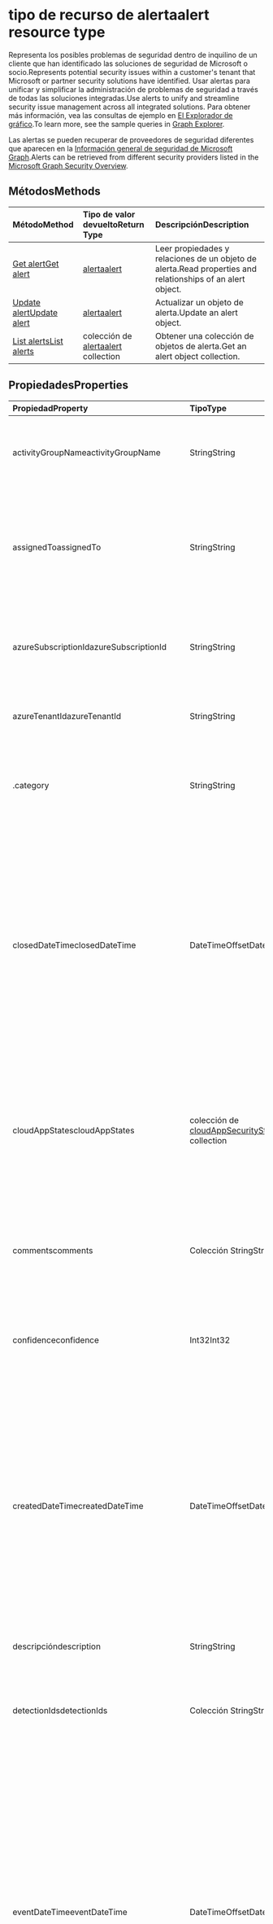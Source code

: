# <a name="alert-resource-type"></a><span data-ttu-id="98ee2-101">tipo de recurso de alerta</span><span class="sxs-lookup"><span data-stu-id="98ee2-101">alert resource type</span></span>

<span data-ttu-id="98ee2-102">Representa los posibles problemas de seguridad dentro de inquilino de un cliente que han identificado las soluciones de seguridad de Microsoft o socio.</span><span class="sxs-lookup"><span data-stu-id="98ee2-102">Represents potential security issues within a customer's tenant that Microsoft or partner security solutions have identified.</span></span> <span data-ttu-id="98ee2-103">Usar alertas para unificar y simplificar la administración de problemas de seguridad a través de todas las soluciones integradas.</span><span class="sxs-lookup"><span data-stu-id="98ee2-103">Use alerts to unify and streamline security issue management across all integrated solutions.</span></span> <span data-ttu-id="98ee2-104">Para obtener más información, vea las consultas de ejemplo en [El Explorador de gráfico](https://developer.microsoft.com/graph/graph-explorer).</span><span class="sxs-lookup"><span data-stu-id="98ee2-104">To learn more, see the sample queries in [Graph Explorer](https://developer.microsoft.com/graph/graph-explorer).</span></span>

<span data-ttu-id="98ee2-105">Las alertas se pueden recuperar de proveedores de seguridad diferentes que aparecen en la [Información general de seguridad de Microsoft Graph](security-api-overview.md).</span><span class="sxs-lookup"><span data-stu-id="98ee2-105">Alerts can be retrieved from different security providers listed in the [Microsoft Graph Security Overview](security-api-overview.md).</span></span>

## <a name="methods"></a><span data-ttu-id="98ee2-106">Métodos</span><span class="sxs-lookup"><span data-stu-id="98ee2-106">Methods</span></span>

| <span data-ttu-id="98ee2-107">Método</span><span class="sxs-lookup"><span data-stu-id="98ee2-107">Method</span></span>   | <span data-ttu-id="98ee2-108">Tipo de valor devuelto</span><span class="sxs-lookup"><span data-stu-id="98ee2-108">Return Type</span></span>|<span data-ttu-id="98ee2-109">Descripción</span><span class="sxs-lookup"><span data-stu-id="98ee2-109">Description</span></span>|
|:---------------|:--------|:----------|
|[<span data-ttu-id="98ee2-110">Get alert</span><span class="sxs-lookup"><span data-stu-id="98ee2-110">Get alert</span></span>](../api/alert_get.md) | [<span data-ttu-id="98ee2-111">alerta</span><span class="sxs-lookup"><span data-stu-id="98ee2-111">alert</span></span>](alert.md) |<span data-ttu-id="98ee2-112">Leer propiedades y relaciones de un objeto de alerta.</span><span class="sxs-lookup"><span data-stu-id="98ee2-112">Read properties and relationships of an alert object.</span></span>|
|[<span data-ttu-id="98ee2-113">Update alert</span><span class="sxs-lookup"><span data-stu-id="98ee2-113">Update alert</span></span>](../api/alert_update.md) | [<span data-ttu-id="98ee2-114">alerta</span><span class="sxs-lookup"><span data-stu-id="98ee2-114">alert</span></span>](alert.md) |<span data-ttu-id="98ee2-115">Actualizar un objeto de alerta.</span><span class="sxs-lookup"><span data-stu-id="98ee2-115">Update an alert object.</span></span> |
|[<span data-ttu-id="98ee2-116">List alerts</span><span class="sxs-lookup"><span data-stu-id="98ee2-116">List alerts</span></span>](../api/alert_list.md) | <span data-ttu-id="98ee2-117">colección de [alerta](alert.md)</span><span class="sxs-lookup"><span data-stu-id="98ee2-117">[alert](alert.md) collection</span></span> |<span data-ttu-id="98ee2-118">Obtener una colección de objetos de alerta.</span><span class="sxs-lookup"><span data-stu-id="98ee2-118">Get an alert object collection.</span></span>|

## <a name="properties"></a><span data-ttu-id="98ee2-119">Propiedades</span><span class="sxs-lookup"><span data-stu-id="98ee2-119">Properties</span></span>

| <span data-ttu-id="98ee2-120">Propiedad</span><span class="sxs-lookup"><span data-stu-id="98ee2-120">Property</span></span>   | <span data-ttu-id="98ee2-121">Tipo</span><span class="sxs-lookup"><span data-stu-id="98ee2-121">Type</span></span>|<span data-ttu-id="98ee2-122">Descripción</span><span class="sxs-lookup"><span data-stu-id="98ee2-122">Description</span></span>|
|:---------------|:--------|:----------|
|<span data-ttu-id="98ee2-123">activityGroupName</span><span class="sxs-lookup"><span data-stu-id="98ee2-123">activityGroupName</span></span>|<span data-ttu-id="98ee2-124">String</span><span class="sxs-lookup"><span data-stu-id="98ee2-124">String</span></span>|<span data-ttu-id="98ee2-125">Nombre o el alias del grupo de actividades (atacante) se expresarán esta alerta.</span><span class="sxs-lookup"><span data-stu-id="98ee2-125">Name or alias of the activity group (attacker) this alert is attributed to.</span></span>|
|<span data-ttu-id="98ee2-126">assignedTo</span><span class="sxs-lookup"><span data-stu-id="98ee2-126">assignedTo</span></span>|<span data-ttu-id="98ee2-127">String</span><span class="sxs-lookup"><span data-stu-id="98ee2-127">String</span></span>|<span data-ttu-id="98ee2-128">Nombre del analista de la alerta se asigna a para la evaluación de errores, investigación o corrección (admite [Actualizar](../api/alert_update.md)).</span><span class="sxs-lookup"><span data-stu-id="98ee2-128">Name of the analyst the alert is assigned to for triage, investigation, or remediation (supports [update](../api/alert_update.md)).</span></span>|
|<span data-ttu-id="98ee2-129">azureSubscriptionId</span><span class="sxs-lookup"><span data-stu-id="98ee2-129">azureSubscriptionId</span></span>|<span data-ttu-id="98ee2-130">String</span><span class="sxs-lookup"><span data-stu-id="98ee2-130">String</span></span>|<span data-ttu-id="98ee2-131">Identificador de suscripción de Azure, presente si esta alerta está relacionada con un recurso de Azure.</span><span class="sxs-lookup"><span data-stu-id="98ee2-131">Azure subscription ID, present if this alert is related to an Azure resource.</span></span>|
|<span data-ttu-id="98ee2-132">azureTenantId</span><span class="sxs-lookup"><span data-stu-id="98ee2-132">azureTenantId</span></span> |<span data-ttu-id="98ee2-133">String</span><span class="sxs-lookup"><span data-stu-id="98ee2-133">String</span></span>|<span data-ttu-id="98ee2-134">Identificador del inquilino. Azure Active Directory</span><span class="sxs-lookup"><span data-stu-id="98ee2-134">Azure Active Directory tenant ID.</span></span> <span data-ttu-id="98ee2-135">Obligatorio.</span><span class="sxs-lookup"><span data-stu-id="98ee2-135">Required.</span></span>|
|<span data-ttu-id="98ee2-136">.</span><span class="sxs-lookup"><span data-stu-id="98ee2-136">category</span></span>|<span data-ttu-id="98ee2-137">String</span><span class="sxs-lookup"><span data-stu-id="98ee2-137">String</span></span>|<span data-ttu-id="98ee2-138">Categoría de la alerta (por ejemplo, credentialTheft, ransomware, etcetera).</span><span class="sxs-lookup"><span data-stu-id="98ee2-138">Category of the alert (for example, credentialTheft, ransomware, etc.).</span></span>|
|<span data-ttu-id="98ee2-139">closedDateTime</span><span class="sxs-lookup"><span data-stu-id="98ee2-139">closedDateTime</span></span>|<span data-ttu-id="98ee2-140">DateTimeOffset</span><span class="sxs-lookup"><span data-stu-id="98ee2-140">DateTimeOffset</span></span>|<span data-ttu-id="98ee2-141">Hora a la que se ha cerrado la alerta.</span><span class="sxs-lookup"><span data-stu-id="98ee2-141">Time at which the alert was closed.</span></span> <span data-ttu-id="98ee2-142">El tipo de marca de tiempo representa la información de fecha y hora con el formato ISO 8601 y está siempre en hora UTC.</span><span class="sxs-lookup"><span data-stu-id="98ee2-142">The Timestamp type represents date and time information using ISO 8601 format and is always in UTC time.</span></span> <span data-ttu-id="98ee2-143">Por ejemplo, medianoche UTC del 1 de enero de 2014 tendrá este aspecto: `'2014-01-01T00:00:00Z'` (admite [Actualizar](../api/alert_update.md)).</span><span class="sxs-lookup"><span data-stu-id="98ee2-143">For example, midnight UTC on Jan 1, 2014 would look like this: `'2014-01-01T00:00:00Z'` (supports [update](../api/alert_update.md)).</span></span>|
|<span data-ttu-id="98ee2-144">cloudAppStates</span><span class="sxs-lookup"><span data-stu-id="98ee2-144">cloudAppStates</span></span>|<span data-ttu-id="98ee2-145">colección de [cloudAppSecurityState](cloudappsecuritystate.md)</span><span class="sxs-lookup"><span data-stu-id="98ee2-145">[cloudAppSecurityState](cloudappsecuritystate.md) collection</span></span>|<span data-ttu-id="98ee2-146">Información con seguimiento de estado relacionadas con la seguridad generada por el proveedor acerca de la aplicación en la nube/s relacionados con esta alerta.</span><span class="sxs-lookup"><span data-stu-id="98ee2-146">Security-related stateful information generated by the provider about the cloud application/s related to this alert.</span></span>|
|<span data-ttu-id="98ee2-147">comments</span><span class="sxs-lookup"><span data-stu-id="98ee2-147">comments</span></span>|<span data-ttu-id="98ee2-148">Colección String</span><span class="sxs-lookup"><span data-stu-id="98ee2-148">String collection</span></span>|<span data-ttu-id="98ee2-149">Comentarios proporcionado por el cliente de alerta (para la administración de alertas del cliente) (admite [Actualizar](../api/alert_update.md)).</span><span class="sxs-lookup"><span data-stu-id="98ee2-149">Customer-provided comments on alert (for customer alert management) (supports [update](../api/alert_update.md)).</span></span>|
|<span data-ttu-id="98ee2-150">confidence</span><span class="sxs-lookup"><span data-stu-id="98ee2-150">confidence</span></span>|<span data-ttu-id="98ee2-151">Int32</span><span class="sxs-lookup"><span data-stu-id="98ee2-151">Int32</span></span>|<span data-ttu-id="98ee2-152">Confianza de la lógica de detección (el porcentaje entre 1 y 100).</span><span class="sxs-lookup"><span data-stu-id="98ee2-152">Confidence of the detection logic (percentage between 1-100).</span></span>|
|<span data-ttu-id="98ee2-153">createdDateTime</span><span class="sxs-lookup"><span data-stu-id="98ee2-153">createdDateTime</span></span> |<span data-ttu-id="98ee2-154">DateTimeOffset</span><span class="sxs-lookup"><span data-stu-id="98ee2-154">DateTimeOffset</span></span>|<span data-ttu-id="98ee2-155">Hora en que se creó la alerta por el proveedor de alerta.</span><span class="sxs-lookup"><span data-stu-id="98ee2-155">Time at which the alert was created by the alert provider.</span></span> <span data-ttu-id="98ee2-156">El tipo de marca de tiempo representa la información de fecha y hora con el formato ISO 8601 y está siempre en hora UTC.</span><span class="sxs-lookup"><span data-stu-id="98ee2-156">The Timestamp type represents date and time information using ISO 8601 format and is always in UTC time.</span></span> <span data-ttu-id="98ee2-157">Por ejemplo, medianoche en la zona horaria UTC del 1 de enero de 2014 sería así: `'2014-01-01T00:00:00Z'`.</span><span class="sxs-lookup"><span data-stu-id="98ee2-157">For example, midnight UTC on Jan 1, 2014 would look like this: `'2014-01-01T00:00:00Z'`.</span></span> <span data-ttu-id="98ee2-158">Obligatorio.</span><span class="sxs-lookup"><span data-stu-id="98ee2-158">Required.</span></span>|
|<span data-ttu-id="98ee2-159">descripción</span><span class="sxs-lookup"><span data-stu-id="98ee2-159">description</span></span>|<span data-ttu-id="98ee2-160">String</span><span class="sxs-lookup"><span data-stu-id="98ee2-160">String</span></span>|<span data-ttu-id="98ee2-161">Descripción de la alerta.</span><span class="sxs-lookup"><span data-stu-id="98ee2-161">Alert description.</span></span>|
|<span data-ttu-id="98ee2-162">detectionIds</span><span class="sxs-lookup"><span data-stu-id="98ee2-162">detectionIds</span></span>|<span data-ttu-id="98ee2-163">Colección String</span><span class="sxs-lookup"><span data-stu-id="98ee2-163">String collection</span></span>|<span data-ttu-id="98ee2-164">Conjunto de alertas relacionadas con esta entidad alerta (cada alerta se inserta en el SIEM como un registro independiente).</span><span class="sxs-lookup"><span data-stu-id="98ee2-164">Set of alerts related to this alert entity (each alert is pushed to the SIEM as a separate record).</span></span>|
|<span data-ttu-id="98ee2-165">eventDateTime</span><span class="sxs-lookup"><span data-stu-id="98ee2-165">eventDateTime</span></span> |<span data-ttu-id="98ee2-166">DateTimeOffset</span><span class="sxs-lookup"><span data-stu-id="98ee2-166">DateTimeOffset</span></span>|<span data-ttu-id="98ee2-167">Hora a la que se produjo el evento o eventos que sirven como desencadenador que se va a generar la alerta.</span><span class="sxs-lookup"><span data-stu-id="98ee2-167">Time at which the event(s) that served as the trigger(s) to generate the alert occurred.</span></span> <span data-ttu-id="98ee2-168">El tipo de marca de tiempo representa la información de fecha y hora con el formato ISO 8601 y está siempre en hora UTC.</span><span class="sxs-lookup"><span data-stu-id="98ee2-168">The Timestamp type represents date and time information using ISO 8601 format and is always in UTC time.</span></span> <span data-ttu-id="98ee2-169">Por ejemplo, medianoche en la zona horaria UTC del 1 de enero de 2014 sería así: `'2014-01-01T00:00:00Z'`.</span><span class="sxs-lookup"><span data-stu-id="98ee2-169">For example, midnight UTC on Jan 1, 2014 would look like this: `'2014-01-01T00:00:00Z'`.</span></span> <span data-ttu-id="98ee2-170">Obligatorio.</span><span class="sxs-lookup"><span data-stu-id="98ee2-170">Required.</span></span>|
|<span data-ttu-id="98ee2-171">comentarios</span><span class="sxs-lookup"><span data-stu-id="98ee2-171">feedback</span></span>|<span data-ttu-id="98ee2-172">alertFeedback</span><span class="sxs-lookup"><span data-stu-id="98ee2-172">alertFeedback</span></span>|<span data-ttu-id="98ee2-173">Comentarios de analistas de la alerta.</span><span class="sxs-lookup"><span data-stu-id="98ee2-173">Analyst feedback on the alert.</span></span> <span data-ttu-id="98ee2-174">Los valores posibles son: `unknown`, `truePositive`, `falsePositive` y `benignPositive`.</span><span class="sxs-lookup"><span data-stu-id="98ee2-174">Possible values are: `unknown`, `truePositive`, `falsePositive`, `benignPositive`.</span></span> <span data-ttu-id="98ee2-175">(admite la [actualización](../api/alert_update.md))</span><span class="sxs-lookup"><span data-stu-id="98ee2-175">(supports [update](../api/alert_update.md))</span></span>|
|<span data-ttu-id="98ee2-176">fileStates</span><span class="sxs-lookup"><span data-stu-id="98ee2-176">fileStates</span></span>|<span data-ttu-id="98ee2-177">colección de [fileSecurityState](filesecuritystate.md)</span><span class="sxs-lookup"><span data-stu-id="98ee2-177">[fileSecurityState](filesecuritystate.md) collection</span></span>|<span data-ttu-id="98ee2-178">Información con seguimiento de estado relacionadas con la seguridad generada por el proveedor acerca de los archivos relacionados con esta alerta.</span><span class="sxs-lookup"><span data-stu-id="98ee2-178">Security-related stateful information generated by the provider about the file(s) related to this alert.</span></span>|
|<span data-ttu-id="98ee2-179">hostStates</span><span class="sxs-lookup"><span data-stu-id="98ee2-179">hostStates</span></span>|<span data-ttu-id="98ee2-180">colección de [hostSecurityState](hostsecuritystate.md)</span><span class="sxs-lookup"><span data-stu-id="98ee2-180">[hostSecurityState](hostsecuritystate.md) collection</span></span>|<span data-ttu-id="98ee2-181">Información con seguimiento de estado relacionadas con la seguridad generada por el proveedor acerca de los hosts relacionados con esta alerta.</span><span class="sxs-lookup"><span data-stu-id="98ee2-181">Security-related stateful information generated by the provider about the host(s) related to this alert.</span></span>|
|<span data-ttu-id="98ee2-182">id</span><span class="sxs-lookup"><span data-stu-id="98ee2-182">id</span></span> |<span data-ttu-id="98ee2-183">String</span><span class="sxs-lookup"><span data-stu-id="98ee2-183">String</span></span>|<span data-ttu-id="98ee2-184">Identificador GUID/único generado por el proveedor.</span><span class="sxs-lookup"><span data-stu-id="98ee2-184">Provider-generated GUID/unique identifier.</span></span> <span data-ttu-id="98ee2-185">Solo lectura.</span><span class="sxs-lookup"><span data-stu-id="98ee2-185">Read-only.</span></span> <span data-ttu-id="98ee2-186">Obligatorio.</span><span class="sxs-lookup"><span data-stu-id="98ee2-186">Required.</span></span>|
|<span data-ttu-id="98ee2-187">lastModifiedDateTime</span><span class="sxs-lookup"><span data-stu-id="98ee2-187">lastModifiedDateTime</span></span>|<span data-ttu-id="98ee2-188">DateTimeOffset</span><span class="sxs-lookup"><span data-stu-id="98ee2-188">DateTimeOffset</span></span>|<span data-ttu-id="98ee2-189">Hora a la que se modificó por última vez la entidad de alerta.</span><span class="sxs-lookup"><span data-stu-id="98ee2-189">Time at which the alert entity was last modified.</span></span> <span data-ttu-id="98ee2-190">El tipo de marca de tiempo representa la información de fecha y hora con el formato ISO 8601 y está siempre en hora UTC.</span><span class="sxs-lookup"><span data-stu-id="98ee2-190">The Timestamp type represents date and time information using ISO 8601 format and is always in UTC time.</span></span> <span data-ttu-id="98ee2-191">Por ejemplo, medianoche en la zona horaria UTC del 1 de enero de 2014 sería así: `'2014-01-01T00:00:00Z'`.</span><span class="sxs-lookup"><span data-stu-id="98ee2-191">For example, midnight UTC on Jan 1, 2014 would look like this: `'2014-01-01T00:00:00Z'`.</span></span>|
|<span data-ttu-id="98ee2-192">malwareStates</span><span class="sxs-lookup"><span data-stu-id="98ee2-192">malwareStates</span></span>|<span data-ttu-id="98ee2-193">colección de [malwareState](malwarestate.md)</span><span class="sxs-lookup"><span data-stu-id="98ee2-193">[malwareState](malwarestate.md) collection</span></span>|<span data-ttu-id="98ee2-194">Inteligencia de amenaza perteneciente a malware relacionados con esta alerta.</span><span class="sxs-lookup"><span data-stu-id="98ee2-194">Threat Intelligence pertaining to malware related to this alert.</span></span>|
|<span data-ttu-id="98ee2-195">networkConnections</span><span class="sxs-lookup"><span data-stu-id="98ee2-195">networkConnections</span></span>|<span data-ttu-id="98ee2-196">colección [networkConnection](networkconnection.md)</span><span class="sxs-lookup"><span data-stu-id="98ee2-196">[networkConnection](networkconnection.md) collection</span></span>|<span data-ttu-id="98ee2-197">Información con seguimiento de estado relacionadas con la seguridad generada por el proveedor acerca de las conexiones de red relacionadas con esta alerta.</span><span class="sxs-lookup"><span data-stu-id="98ee2-197">Security-related stateful information generated by the provider about the network connection(s) related to this alert.</span></span>|
|<span data-ttu-id="98ee2-198">procesos</span><span class="sxs-lookup"><span data-stu-id="98ee2-198">processes</span></span>|<span data-ttu-id="98ee2-199">colección de [proceso](process.md)</span><span class="sxs-lookup"><span data-stu-id="98ee2-199">[process](process.md) collection</span></span>|<span data-ttu-id="98ee2-200">Información con seguimiento de estado relacionadas con la seguridad generada por el proveedor sobre el proceso o los procesos relacionados con esta alerta.</span><span class="sxs-lookup"><span data-stu-id="98ee2-200">Security-related stateful information generated by the provider about the process or processes related to this alert.</span></span>|
|<span data-ttu-id="98ee2-201">recommendedActions</span><span class="sxs-lookup"><span data-stu-id="98ee2-201">recommendedActions</span></span>|<span data-ttu-id="98ee2-202">Colección String</span><span class="sxs-lookup"><span data-stu-id="98ee2-202">String collection</span></span>|<span data-ttu-id="98ee2-203">Proveedor/proveedor recomienda acciones que desea realizar como resultado de la alerta (por ejemplo, aislar máquina, enforce2FA, host de crear una nueva imagen).</span><span class="sxs-lookup"><span data-stu-id="98ee2-203">Vendor/provider recommended action(s) to take as a result of the alert (for example, isolate machine, enforce2FA, reimage host).</span></span>|
|<span data-ttu-id="98ee2-204">registryKeyStates</span><span class="sxs-lookup"><span data-stu-id="98ee2-204">registryKeyStates</span></span>|<span data-ttu-id="98ee2-205">colección de [registryKeyState](registrykeystate.md)</span><span class="sxs-lookup"><span data-stu-id="98ee2-205">[registryKeyState](registrykeystate.md) collection</span></span>|<span data-ttu-id="98ee2-206">Generados por el proveedor acerca de las claves del registro de información con estado relacionadas con la seguridad relacionados con esta alerta.</span><span class="sxs-lookup"><span data-stu-id="98ee2-206">Security-related stateful information generated by the provider about the registry keys related to this alert.</span></span>|
|<span data-ttu-id="98ee2-207">gravedad</span><span class="sxs-lookup"><span data-stu-id="98ee2-207">severity</span></span> |<span data-ttu-id="98ee2-208">alertSeverity</span><span class="sxs-lookup"><span data-stu-id="98ee2-208">alertSeverity</span></span>|<span data-ttu-id="98ee2-209">Gravedad de alerta - establecida por el proveedor o proveedor.</span><span class="sxs-lookup"><span data-stu-id="98ee2-209">Alert severity - set by vendor/provider.</span></span> <span data-ttu-id="98ee2-210">Los valores posibles son: `unknown`, `informational`, `low`, `medium` y `high`.</span><span class="sxs-lookup"><span data-stu-id="98ee2-210">Possible values are: `unknown`, `informational`, `low`, `medium`, `high`.</span></span> <span data-ttu-id="98ee2-211">Obligatorio.</span><span class="sxs-lookup"><span data-stu-id="98ee2-211">Required.</span></span>|
|<span data-ttu-id="98ee2-212">sourceMaterials</span><span class="sxs-lookup"><span data-stu-id="98ee2-212">sourceMaterials</span></span>|<span data-ttu-id="98ee2-213">Colección String</span><span class="sxs-lookup"><span data-stu-id="98ee2-213">String collection</span></span>|<span data-ttu-id="98ee2-214">Hipervínculos (URI) para el material de origen relacionados con la alerta, por ejemplo, interfaz de usuario del proveedor para las alertas o búsqueda de registro, etcetera.</span><span class="sxs-lookup"><span data-stu-id="98ee2-214">Hyperlinks (URIs) to the source material related to the alert, for example, provider's user interface for alerts or log search, etc.</span></span>|
|<span data-ttu-id="98ee2-215">status</span><span class="sxs-lookup"><span data-stu-id="98ee2-215">status</span></span> |<span data-ttu-id="98ee2-216">alertStatus</span><span class="sxs-lookup"><span data-stu-id="98ee2-216">alertStatus</span></span>|<span data-ttu-id="98ee2-217">Estado de alerta del ciclo de vida (escenario).</span><span class="sxs-lookup"><span data-stu-id="98ee2-217">Alert lifecycle status (stage).</span></span> <span data-ttu-id="98ee2-218">Los valores posibles son: `unknown`, `newAlert`, `inProgress` y `resolved`.</span><span class="sxs-lookup"><span data-stu-id="98ee2-218">Possible values are: `unknown`, `newAlert`, `inProgress`, `resolved`.</span></span> <span data-ttu-id="98ee2-219">(admite [Actualizar](../api/alert_update.md)).</span><span class="sxs-lookup"><span data-stu-id="98ee2-219">(supports [update](../api/alert_update.md)).</span></span> <span data-ttu-id="98ee2-220">Obligatorio.</span><span class="sxs-lookup"><span data-stu-id="98ee2-220">Required.</span></span>|
|<span data-ttu-id="98ee2-221">de cierre</span><span class="sxs-lookup"><span data-stu-id="98ee2-221">tags</span></span>|<span data-ttu-id="98ee2-222">Colección String</span><span class="sxs-lookup"><span data-stu-id="98ee2-222">String collection</span></span>|<span data-ttu-id="98ee2-223">Etiquetas definidos por el usuario que se pueden aplicar a una alerta y pueden servir como condiciones de filtro (por ejemplo "HVA", "Han visto", etcetera.) (admite [Actualizar](../api/alert_update.md)).</span><span class="sxs-lookup"><span data-stu-id="98ee2-223">User-definable labels that can be applied to an alert and can serve as filter conditions (for example "HVA", "SAW", etc.) (supports [update](../api/alert_update.md)).</span></span>|
|<span data-ttu-id="98ee2-224">title</span><span class="sxs-lookup"><span data-stu-id="98ee2-224">title</span></span> |<span data-ttu-id="98ee2-225">String</span><span class="sxs-lookup"><span data-stu-id="98ee2-225">String</span></span>|<span data-ttu-id="98ee2-226">Título de la alerta.</span><span class="sxs-lookup"><span data-stu-id="98ee2-226">Alert title.</span></span> <span data-ttu-id="98ee2-227">Obligatorio.</span><span class="sxs-lookup"><span data-stu-id="98ee2-227">Required.</span></span>|
|<span data-ttu-id="98ee2-228">desencadenadores</span><span class="sxs-lookup"><span data-stu-id="98ee2-228">triggers</span></span>|<span data-ttu-id="98ee2-229">colección de [alertTrigger](alerttrigger.md)</span><span class="sxs-lookup"><span data-stu-id="98ee2-229">[alertTrigger](alerttrigger.md) collection</span></span>|<span data-ttu-id="98ee2-230">Información relacionada con la seguridad acerca de las propiedades específicas que desencadenan la alerta (propiedades que aparecen en la alerta).</span><span class="sxs-lookup"><span data-stu-id="98ee2-230">Security-related information about the specific properties that triggered the alert (properties appearing in the alert).</span></span> <span data-ttu-id="98ee2-231">Alertas pueden contener información acerca de varios usuarios, hosts, archivos, las direcciones ip.</span><span class="sxs-lookup"><span data-stu-id="98ee2-231">Alerts might contain information about multiple users, hosts, files, ip addresses.</span></span> <span data-ttu-id="98ee2-232">Este campo indica qué propiedades desencadenan la generación de alertas.</span><span class="sxs-lookup"><span data-stu-id="98ee2-232">This field indicates which properties triggered the alert generation.</span></span>|
|<span data-ttu-id="98ee2-233">userStates</span><span class="sxs-lookup"><span data-stu-id="98ee2-233">userStates</span></span>|<span data-ttu-id="98ee2-234">colección de [userSecurityState](usersecuritystate.md)</span><span class="sxs-lookup"><span data-stu-id="98ee2-234">[userSecurityState](usersecuritystate.md) collection</span></span>|<span data-ttu-id="98ee2-235">Información de estado relacionada con la seguridad generado por el proveedor acerca de las cuentas de usuario relacionados con esta alerta.</span><span class="sxs-lookup"><span data-stu-id="98ee2-235">Security-related stateful information generated by the provider about the user accounts related to this alert.</span></span>|
|<span data-ttu-id="98ee2-236">vendorInformation</span><span class="sxs-lookup"><span data-stu-id="98ee2-236">vendorInformation</span></span> |[<span data-ttu-id="98ee2-237">securityVendorInformation</span><span class="sxs-lookup"><span data-stu-id="98ee2-237">securityVendorInformation</span></span>](securityvendorinformation.md)|<span data-ttu-id="98ee2-238">Tipo complejo que contiene detalles sobre el proveedor del producto o servicio de seguridad, el proveedor y la subprovider (por ejemplo, proveedor = Microsoft; proveedor = Windows Defender ATP; subProvider = AppLocker).</span><span class="sxs-lookup"><span data-stu-id="98ee2-238">Complex type containing details about the security product/service vendor, provider, and subprovider (for example, vendor=Microsoft; provider=Windows Defender ATP; subProvider=AppLocker).</span></span> <span data-ttu-id="98ee2-239">Obligatorio.</span><span class="sxs-lookup"><span data-stu-id="98ee2-239">Required.</span></span>|
|<span data-ttu-id="98ee2-240">vulnerabilityStates</span><span class="sxs-lookup"><span data-stu-id="98ee2-240">vulnerabilityStates</span></span>|<span data-ttu-id="98ee2-241">colección de [vulnerabilityState](vulnerabilitystate.md)</span><span class="sxs-lookup"><span data-stu-id="98ee2-241">[vulnerabilityState](vulnerabilitystate.md) collection</span></span>|<span data-ttu-id="98ee2-242">Inteligencia de amenaza perteneciente a uno o más de las vulnerabilidades relacionadas con esta alerta.</span><span class="sxs-lookup"><span data-stu-id="98ee2-242">Threat intelligence pertaining to one or more vulnerabilities related to this alert.</span></span>|

## <a name="relationships"></a><span data-ttu-id="98ee2-243">Relaciones</span><span class="sxs-lookup"><span data-stu-id="98ee2-243">Relationships</span></span>

<span data-ttu-id="98ee2-244">Ninguna.</span><span class="sxs-lookup"><span data-stu-id="98ee2-244">None.</span></span>

## <a name="json-representation"></a><span data-ttu-id="98ee2-245">Representación JSON</span><span class="sxs-lookup"><span data-stu-id="98ee2-245">JSON representation</span></span>

<span data-ttu-id="98ee2-246">La siguiente es una representación JSON del recurso</span><span class="sxs-lookup"><span data-stu-id="98ee2-246">The following is a JSON representation of the resource.</span></span>

<!-- {
  "blockType": "resource",
  "optionalProperties": [

  ],
  "@odata.type": "microsoft.graph.alert"
}-->

```json
{
  "activityGroupName": "String",
  "assignedTo": "String",
  "azureSubscriptionId": "String",
  "azureTenantId": "String",
  "category": "String",
  "closedDateTime": "String (timestamp)",
  "cloudAppStates": [{"@odata.type": "microsoft.graph.cloudAppSecurityState"}],
  "comments": ["String"],
  "confidence": 1024,
  "createdDateTime": "String (timestamp)",
  "description": "String",
  "detectionIds": ["String"],
  "eventDateTime": "String (timestamp)",
  "feedback": "@odata.type: microsoft.graph.alertFeedback",
  "fileStates": [{"@odata.type": "microsoft.graph.fileSecurityState"}],
  "hostStates": [{"@odata.type": "microsoft.graph.hostSecurityState"}],
  "id": "String (identifier)",
  "lastModifiedDateTime": "String (timestamp)",
  "malwareStates": [{"@odata.type": "microsoft.graph.malwareState"}],
  "networkConnections": [{"@odata.type": "microsoft.graph.networkConnection"}],
  "processes": [{"@odata.type": "microsoft.graph.process"}],
  "recommendedActions": ["String"],
  "registryKeyStates": [{"@odata.type": "microsoft.graph.registryKeyState"}],
  "severity": "@odata.type: microsoft.graph.alertSeverity",
  "sourceMaterials": ["String"],
  "status": "@odata.type: microsoft.graph.alertStatus",
  "tags": ["String"],
  "title": "String",
  "triggers": [{"@odata.type": "microsoft.graph.alertTrigger"}],
  "userStates": [{"@odata.type": "microsoft.graph.userSecurityState"}],
  "vendorInformation": {"@odata.type": "microsoft.graph.securityVendorInformation"},
  "vulnerabilityStates": [{"@odata.type": "microsoft.graph.vulnerabilityState"}]
}

```

<!-- uuid: 8fcb5dbc-d5aa-4681-8e31-b001d5168d79
2015-10-25 14:57:30 UTC -->
<!-- {
  "type": "#page.annotation",
  "description": "alert resource",
  "keywords": "",
  "section": "documentation",
  "tocPath": ""
}-->